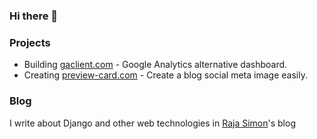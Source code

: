 ### Hi there 👋

### Projects

- Building [gaclient.com](https://gaclient.com) - Google Analytics alternative dashboard.
- Creating [preview-card.com](https://preview-card.com) - Create a blog social meta image easily.

### Blog

I write about Django and other web technologies in [Raja Simon](https://rajasimon.io)'s blog

